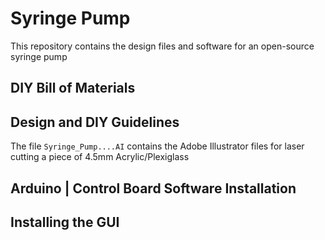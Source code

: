 # Syringe Pump
This repository contains the design files and software for an open-source syringe pump

## DIY Bill of Materials

## Design and DIY Guidelines
The file `Syringe_Pump....AI` contains the Adobe Illustrator files for laser cutting a piece of 4.5mm Acrylic/Plexiglass

## Arduino | Control Board Software Installation

## Installing the GUI



